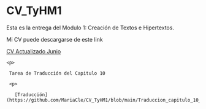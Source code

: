 # CV_TyHM1
Esta es la entrega del Modulo 1:  Creación de Textos e Hipertextos. 

<p>
  
  Mi CV puede descargarse de este link
  
  <p>
    
  [CV Actualizado Junio](https://github.com/MariaCle/CV_TyHM1/blob/main/CV.pdf)
    
    <p>
      
     Tarea de Traducción del Capitulo 10 
      
     <p>
        
       [Traducción](https://github.com/MariaCle/CV_TyHM1/blob/main/Traduccion_capitulo_10_CLEMENT_pdf.pdf)
